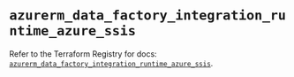 # `azurerm_data_factory_integration_runtime_azure_ssis`

Refer to the Terraform Registry for docs: [`azurerm_data_factory_integration_runtime_azure_ssis`](https://registry.terraform.io/providers/hashicorp/azurerm/3.88.0/docs/resources/data_factory_integration_runtime_azure_ssis).
